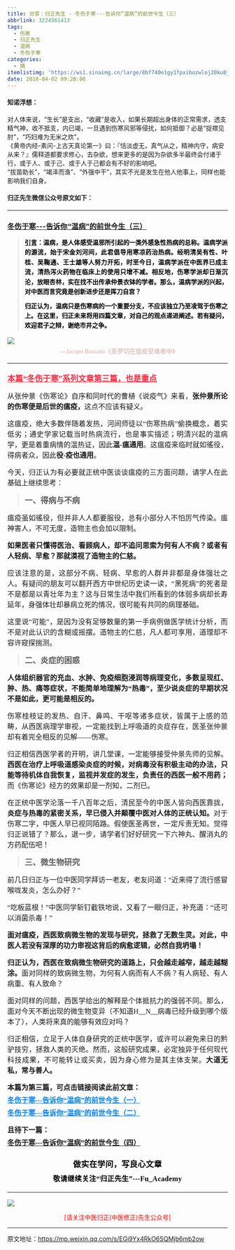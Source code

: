 ```yaml
---
title: 分享：归正先生 - 冬伤于寒---告诉你“温病”的前世今生（三）
abbrlink: 3224561413
tags:
  - 伤寒
  - 归正先生
  - 温病
  - 冬伤于寒
categories:
  - 摘
itemlistimg: 'https://ws1.sinaimg.cn/large/8bf740e1gy1fpxibozwloj20ku0jd4ol.jpg'
date: 2018-04-02 09:28:00
---
```


#### 知诺浮想：
对人体来说，“生长”是支出，“收藏”是收入，如果长期超出身体的正常需求，透支精气神，收不抵支，内已竭，一旦遇到伤寒风邪等侵扰，如何抵御？必是“捉襟见肘”，“巧妇难为无米之炊”。  
《黄帝内经-素问-上古天真论第一》曰：『恬淡虚无，真气从之，精神内守，病安从来？』儒释道都要求修心，去杂欲，想来更多的是因为杂欲多半最终会付诸于行，或于人、或于己、或于人于己都会有不好的影响吧。  
“拔苗助长”，“竭泽而渔”、“外强中干”，其实不光是发生在他人他事上，同样也能影响我们自身。  

  

#### 归正先生微信公众号原文如下：
---

###  [冬伤于寒---告诉你“温病”的前世今生（三）](https://mp.weixin.qq.com/s/EGi9Yx4RkO6SQMjb6mb2ow "跳转至原文")

<div class="rich_media_content ">
                    <blockquote style="white-space: normal;"><p style="margin-top: 10px;margin-bottom: 10px;text-align: justify;line-height: 1.5em;"><span style="text-decoration: underline;"><strong style="max-width: 100%;color: rgb(62, 62, 62);font-size: 14px;line-height: 22.4px;box-sizing: border-box !important;word-wrap: break-word !important;"><span style="color: rgb(0, 0, 0);max-width: 100%;font-family: 仿宋;box-sizing: border-box !important;word-wrap: break-word !important;">引言</span></strong></span><strong style="max-width: 100%;color: rgb(62, 62, 62);font-size: 14px;line-height: 22.4px;box-sizing: border-box !important;word-wrap: break-word !important;"><span style="color: rgb(0, 0, 0);max-width: 100%;font-family: 仿宋;box-sizing: border-box !important;word-wrap: break-word !important;">：</span></strong><strong style="max-width: 100%;color: rgb(62, 62, 62);font-size: 14px;line-height: 22.4px;box-sizing: border-box !important;word-wrap: break-word !important;"><span style="color: rgb(0, 0, 0);max-width: 100%;font-family: 仿宋;box-sizing: border-box !important;word-wrap: break-word !important;">温病，是人体感受温邪所引起的一类外感急性热病的总称。温病学派的源流，始于宋金刘河间，此君倡导用寒凉药治热病。经明清吴有性、叶桂、吴鞠通、王士雄等人努力开拓，时至今日，温病学派在中医界已成主流，清热泻火药物在临床上的使用只增不减。相反地，伤寒学派却日渐沉沦，放眼杏林，实在找不出传承仲景衣钵的学者。那么，温病学派的兴起，对中医而言究竟是创新进步还是挥刀自宫？</span></strong></p><p style="margin-top: 10px;margin-bottom: 10px;text-align: justify;line-height: 1.5em;"><strong style="max-width: 100%;color: rgb(62, 62, 62);font-size: 14px;line-height: 22.4px;box-sizing: border-box !important;word-wrap: break-word !important;"><span style="color: rgb(0, 0, 0);max-width: 100%;font-family: 仿宋;box-sizing: border-box !important;word-wrap: break-word !important;"><strong style="max-width: 100%;color: rgb(62, 62, 62);line-height: 22.4px;box-sizing: border-box !important;word-wrap: break-word !important;"><span style="color: rgb(0, 0, 0);max-width: 100%;box-sizing: border-box !important;word-wrap: break-word !important;">归正认为，温病只是伤寒病的一个重要分支，不应该独立乃至凌驾于伤寒之上。</span></strong><strong style="max-width: 100%;color: rgb(62, 62, 62);line-height: 22.4px;box-sizing: border-box !important;word-wrap: break-word !important;"><span style="color: rgb(0, 0, 0);max-width: 100%;box-sizing: border-box !important;word-wrap: break-word !important;">在这里，归正未来将用四篇文章，对自己的观点递进阐述。若有疑问，欢迎君子之辩，谢绝市井之争。</span></strong></span></strong></p></blockquote><p style="margin-bottom: 5px;line-height: normal;"><img style="clear: both; display: block; margin:auto;" src="https://ws1.sinaimg.cn/large/8bf740e1gy1fpxibozwloj20ku0jd4ol.jpg" data-type="jpeg" data-w="750" style=""  /></p><p style="white-space: normal;text-align: center;margin-top: 5px;line-height: normal;margin-bottom: 15px;"><span style="color: rgb(0, 128, 255);text-decoration: underline;"><strong style="max-width: 100%;color: rgb(62, 62, 62);font-size: 14px;line-height: 22.4px;box-sizing: border-box !important;word-wrap: break-word !important;"></strong></span><span style="font-family: 仿宋;max-width: 100%;color: rgb(215, 171, 169);font-size: 14px;line-height: 22.4px;box-sizing: border-box !important;word-wrap: break-word !important;">---Jacopo Bassano《圣罗切在瘟疫受难者中</span><span style="color: rgb(215, 171, 169);font-size: 14px;line-height: 22.4px;font-family: Arial, 宋体;">》</span></p><hr  /><p style="white-space: normal;text-align: left;line-height: normal;margin-bottom: 5px;margin-top: 20px;"><span style="color: rgb(255, 41, 65);"><strong style="font-size: 18px;text-align: justify;"><span style="text-decoration: underline;font-family: 仿宋;">本篇“冬伤于寒”系列文章第三篇，也是重点</span></strong></span><br  /><span style="color: rgb(215, 171, 169);font-size: 14px;line-height: 22.4px;font-family: Arial, 宋体;"></span></p><p style="margin-top: 15px;margin-bottom: 15px;text-align: justify;"><span style="font-family: 仿宋;font-size: 16px;">从张仲景《伤寒论》自序和同时代的曹植《说疫气》来看，<strong>张仲景所论的伤寒便是后世的瘟疫，</strong>这点不应该有疑义。</span></p><p style="margin-top: 15px;margin-bottom: 15px;text-align: justify;"><span style="font-family: 仿宋;font-size: 16px;">这瘟疫，绝大多数伴随着发热，河间师徒以“伤寒热病”偷换概念，着实低劣；通史学家记载当时热病流行，也是事实描述；明清兴起的温病学，更是着重病情的温热证，因此<strong>温-瘟通用</strong>。</span><span style="font-family: 仿宋;font-size: 16px;">这瘟疫来临时就如徭役，得病者众，因此<strong>役-疫也通用</strong>。</span></p><p style="margin-top: 15px;margin-bottom: 15px;text-align: justify;"><span style="font-family: 仿宋;font-size: 16px;">今天，归正认为有必要就正统中医谈谈瘟疫的三方面问题，请学人在此基础上继续思考：</span></p><blockquote><p style="margin-top: 15px;margin-bottom: 15px;text-align: justify;"><span style="font-size: 18px;"><strong><span style="font-family: 仿宋;">一、得病与不病</span></strong></span></p></blockquote><p style="margin-top: 15px;margin-bottom: 15px;text-align: justify;"><span style="font-family: 仿宋;font-size: 16px;">瘟疫虽如徭役，但并非人人都要服役，总有小部分人不怕厉气传染。瘟神害人，不可无度，造物主也会加以限制。</span></p><p style="margin-top: 15px;margin-bottom: 15px;text-align: justify;"><strong><span style="font-family: 仿宋;font-size: 16px;">如果医者只懂得医治、看顾病人，却不追问思索为何有人不病？或者有人轻病、早愈？那就漠视了造物主的仁慈。</span></strong></p><p style="margin-top: 15px;margin-bottom: 15px;text-align: justify;"><span style="font-family: 仿宋;font-size: 16px;">应该注意的是，这部分不病、轻病、早愈的人群并非都是身体强壮之人。有疑问的朋友可以翻开西方中世纪历史读一读，“黑死病”的死者是不是都是以青壮年为主？这与日常生活中我们所看到的体弱多病却长寿延年，身强体壮却暴病立死的情况，很可能有共同的病理基础。</span></p><p style="margin-top: 15px;margin-bottom: 15px;text-align: justify;"><span style="font-family: 仿宋;font-size: 16px;">这里说“可能”，是因为没有足够数量的第一手病例做医学统计分析，而不是对此认识的含糊或摇摆。造物主的仁慈，凡人都可享用，道理却不容许窥探揣测。</span></p><blockquote><p style="margin-top: 15px;margin-bottom: 15px;text-align: justify;"><span style="font-size: 18px;"><strong><span style="font-family: 仿宋;">二、炎症的困惑</span></strong></span></p></blockquote><p style="margin-top: 15px;margin-bottom: 15px;text-align: justify;"><strong><span style="font-family: 仿宋;font-size: 16px;">人体组织器官的充血、水肿、免疫细胞浸润等病理变化，多数呈现红、肿、热、痛等症状，不能简单地理解为“热毒”，至少说炎症的早期状况不是如此，更可能是相反的。</span></strong></p><p style="margin-top: 15px;margin-bottom: 15px;text-align: justify;"><span style="font-family: 仿宋;font-size: 16px;">伤寒桂枝证的发热、自汗、鼻鸣、干呕等诸多症状，皆属于上感的范畴，从西医病理学审视，一定能找到上呼吸道的炎症存在，医圣张仲景却有着完全相反的见解——伤寒。</span></p><p style="margin-top: 15px;margin-bottom: 15px;text-align: justify;"><span style="font-family: 仿宋;font-size: 16px;">归正相信西医学者的开明，讲几堂课，一定能够接受仲景先师的见解。<strong>西医在治疗上呼吸道感染炎症的时候，对病毒没有积极主动的办法，只能等待机体自我恢复，监视并发症的发生，负责任的西医一般不用药；</strong>而《伤寒论》经方的效果却是一剂知，二剂已。</span></p><p style="margin-top: 15px;margin-bottom: 15px;text-align: justify;"><span style="font-family: 仿宋;font-size: 16px;">在正统中医学沦落一千八百年之后，清民至今的中医人皆向西医靠拢，<strong>炎症与热毒的紧密关系，早已侵入并颠覆中医对人体的正统认知。</strong>对于伤寒二字，中医人早已视同陌路。假使医圣再世，一定斥责无知。觉得归正说错了？那么，退一步，请学者们好好研究一下六神丸、醒消丸的方药配伍吧！</span></p><blockquote><p style="margin-top: 15px;margin-bottom: 15px;text-align: justify;"><span style="font-size: 18px;"><strong><span style="font-family: 仿宋;">三、微生物研究</span></strong></span></p></blockquote><p style="margin-top: 15px;margin-bottom: 15px;text-align: justify;"><span style="font-family: 仿宋;font-size: 16px;">前几日归正与一位中医同学拜访一老友，老友问道：“近来得了流行感冒喉咙发炎，怎么办好？”</span></p><p style="margin-top: 15px;margin-bottom: 15px;text-align: justify;"><span style="font-family: 仿宋;font-size: 16px;">“吃板蓝根！”中医同学斩钉截铁地说，又看了一眼归正，补充道：“还可以消菌杀毒！”</span></p><p style="margin-top: 15px;margin-bottom: 15px;text-align: justify;"><strong><span style="font-family: 仿宋;font-size: 16px;">面对瘟疫，西医致病微生物的发现与研究，拯救了无数生灵。对此，中医人若没有深厚的功力审视这背后的病愈逻辑，必然自我坍塌！</span></strong></p><p style="margin-top: 15px;margin-bottom: 15px;text-align: justify;"><strong><span style="font-family: 仿宋;font-size: 16px;">归正认为，西医在致病微生物研究的道路上，只会越走越窄，越走越糊涂。</span></strong><span style="font-family: 仿宋;font-size: 16px;">面对同样的致病微生物，为何有人病而有人不病？有人病轻、有人病重、有人致命？</span></p><p style="margin-top: 15px;margin-bottom: 15px;text-align: justify;"><span style="font-family: 仿宋;font-size: 16px;">面对同样的问题，西医学给出的解释是个体抵抗力的强弱不同。那么，面对今天不断出现的微生物变异（不知道H<span style="font-family: 仿宋;font-size: 16px;text-decoration: none;">__</span>N__病毒已经升级到哪个版本了），人类将来真的能够有效应对吗？</span></p><p style="margin-top: 15px;text-align: justify;margin-bottom: 15px;"><span style="font-family: 仿宋;font-size: 16px;">归正相信，立足于人体自身研究的正统中医学，或许可以避免来日的黔驴技穷，拯救人类的灭绝。然而，这般研究成果，必定独异于任何现代科技成果，不可能转让或买卖，因为身心修为是其主体支架。</span><strong><span style="font-family: 仿宋;font-size: 16px;">大道无私，常与善人。</span></strong></p><p style="margin-bottom: 5px;white-space: normal;text-align: justify;margin-top: 15px;"><strong style="font-family: 仿宋;font-size: 16px;">本篇为第三篇，可点击链接阅读此前文章：</strong></p><p style="margin-top: 5px;white-space: normal;text-align: justify;line-height: normal;margin-bottom: 5px;"><span style="color: rgb(0, 128, 255);text-decoration: underline;font-family: 仿宋;font-size: 16px;"><strong><a href="http://mp.weixin.qq.com/s?__biz=MzI5NzQzMzY5NQ==&amp;mid=2247484024&amp;idx=1&amp;sn=675e133b1a206a2d0e7494c5725f3692&amp;chksm=ecb46d48dbc3e45ecb027e191485adf1196f1a3bdb640b5002857678f5f2bc9a84e191693d51&amp;scene=21#wechat_redirect" target="_blank" style="color: rgb(0, 128, 255);">冬伤于寒---告诉你“温病”的前世今生（一）</a></strong></span></p><p style="margin-top: 5px;margin-bottom: 15px;white-space: normal;text-align: justify;line-height: normal;"><a href="http://mp.weixin.qq.com/s?__biz=MzI5NzQzMzY5NQ==&amp;mid=2247484029&amp;idx=1&amp;sn=7ec3c02ca1cc639c0fe16391eca1f6fb&amp;chksm=ecb46d4ddbc3e45ba5f6d87a5164f27577e8002086b29f1a50bdc5927ef730353782359f5d5a&amp;scene=21#wechat_redirect" target="_blank"><span style="color: rgb(0, 128, 255);text-decoration: underline;font-family: 仿宋;font-size: 16px;"><strong>冬伤于寒---告诉你“温病”的前世今生（二）</strong></span></a><span style="color: rgb(0, 128, 255);text-decoration: underline;font-family: 仿宋;font-size: 16px;"><br  /></span></p><p style="margin-top: 15px;margin-bottom: 5px;white-space: normal;text-align: justify;line-height: normal;"><strong style="font-family: 仿宋;font-size: 16px;">且待下一篇：</strong></p><p style="margin-top: 5px;margin-bottom: 25px;white-space: normal;text-align: justify;line-height: normal;"><span style="font-family: 仿宋;font-size: 16px;text-decoration: underline;"><strong>冬伤于寒---告诉你“温病”的前世今生（四）</strong></span></p><p style="margin-top: 15px;margin-bottom: 15px;white-space: normal;text-align: justify;"><span style="font-family: 仿宋;font-size: 16px;"></span></p><p style="margin-top: 25px;margin-bottom: 5px;font-size: 16px;white-space: normal;max-width: 100%;min-height: 1em;color: rgb(62, 62, 62);text-align: center;line-height: 1.75em;box-sizing: border-box !important;word-wrap: break-word !important;"><strong><span style="font-size: 18px;color: rgb(0, 0, 0);max-width: 100%;font-family: 仿宋;letter-spacing: 0.5px;box-sizing: border-box !important;word-wrap: break-word !important;">做实在学问，写良心文章</span></strong></p><p style="margin-top: 5px;margin-bottom: 15px;font-size: 16px;white-space: normal;max-width: 100%;min-height: 1em;color: rgb(62, 62, 62);line-height: 1.75em;text-align: center;box-sizing: border-box !important;word-wrap: break-word !important;"><strong><span style="color: rgb(0, 0, 0);max-width: 100%;font-family: 仿宋;letter-spacing: 0.5px;box-sizing: border-box !important;word-wrap: break-word !important;">敬请继续关注“归正先生”---Fu_Academy</span></strong></p><hr style="font-size: 16px;white-space: normal;max-width: 100%;color: rgb(62, 62, 62);box-sizing: border-box !important;word-wrap: break-word !important;"  />
					<img style="clear: both; display: block; margin:auto;" src="https://ws1.sinaimg.cn/mw690/8bf740e1gy1fgqt1hfuomj20hs0bzmyp.jpg" /><p style="text-align: center; color: red">[请关注中医归正(中医修正)先生公众号]</p><hr />
                </div>



原文地址：https://mp.weixin.qq.com/s/EGi9Yx4RkO6SQMjb6mb2ow
